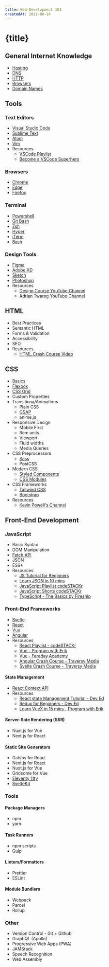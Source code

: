 ```yaml
---
title: Web Development 101
createdAt: 2021-08-14
---
```


# {title}

## General Internet Knowledge

- [Hosting]()
- [DNS]()
- [HTTP]()
- [Browsers]()
- [Domain Names]()

## Tools

### Text Editors

- [Visual Studio Code]()
- [Sublime Text]()
- [Atom]()
- [Vim]()
- Resources
  - [VSCode Playlist](https://www.youtube.com/playlist?list=PLkwxH9e_vrAJshxiMo6gIavTr5kYsjPs7)
  - [Become a VSCode Superhero](https://vscodehero.com/)

### Browsers

- [Chrome]()
- [Edge]()
- [Firefox]()

### Terminal

- [Powershell]()
- [Git Bash]()
- [Zsh]()
- [Hyper]()
- [iTerm]()
- [Bash]()

### Design Tools

- [Figma]()
- [Adobe XD]()
- [Sketch]()
- [Photoshop]()
- Resources
  - [Design Course YouTube Channel](https://www.youtube.com/channel/UCVyRiMvfUNMA1UPlDPzG5Ow)
  - [Adrian Twarog YouTube Channel](https://www.youtube.com/channel/UCvM5YYWwfLwpcQgbRr68JLQ)

## HTML

- Best Practices
- Semantic HTML
- Forms & Validation
- Accessibility
- SEO
- Resources
  - [HTML Crash Course Video](https://www.youtube.com/watch?v=XiQ9rjaa2Ow)

## CSS

- [Basics](https://www.youtube.com/watch?v=Tfjd5yzCaxk)
- [Flexbox](https://www.youtube.com/watch?v=qqDH0T6K5gY)
- [CSS Grid](https://www.youtube.com/watch?v=BDOzg4lXcSg)
- Custom Properties
- Transitiona/Animations
  - Plain CSS
  - [GSAP](https://www.youtube.com/watch?v=ZT66N5hBiCE)
  - anime.js
- Responsive Design
  - Mobile First
  - Rem units
  - Viewport
  - Fluid widths
  - Media Queries
- CSS Preprocessors
  - [Sass](https://www.youtube.com/watch?v=BDOzg4lXcSg)
  - PostCSS
- Modern CSS
  - [Styled Components](https://styled-components.com/)
  - [CSS Modules](https://github.com/css-modules/css-modules)
- CSS Frameworks
  - [Tailwind CSS](https://tailwindcss.com/)
  - [Bootstrap]()
- Resources
  - [Kevin Powell's Channel](https://www.youtube.com/channel/UCJZv4d5rbIKd4QHMPkcABCw)

## Front-End Development

### JavaScript

- Basic Syntax
- DOM Manipulation
- [Fetch API](https://www.youtube.com/watch?v=djCuFrLLjVk)
- JSON
- ES6+
- Resources
  - [JS Tutorial for Beginners](https://www.youtube.com/watch?v=d5ob3WAGeZE)
  - [Learn JSON in 10 mins](https://www.youtube.com/watch?v=s6OIOL9OMYA)
  - [JavaScript Playlist codeSTACKr](https://www.youtube.com/playlist?list=PLkwxH9e_vrALRJKu7wfXby3MKeflhTu6B)
  - [JavaScript Shorts codeSTACKr](https://www.youtube.com/watch?v=bGDK1rpykOQ&list=PLkwxH9e_vrALlH7D0XLDn2td-uoHqHFxq)
  - [TypeScript - The Basics by Fireship](https://www.youtube.com/watch?v=ahCwqrYpIuM)

### Front-End Frameworks

- [Svelte]()
- [React]()
- [Vue]()
- [Angular]()
- Resources
  - [React Playlist - codeSTACKr](https://www.youtube.com/watch?v=UGcALH8kPC0&list=PLkwxH9e_vrAK4TdffpxKY3QGyHCpxFcQ0)
  - [Vue - Program with Erik](https://www.youtube.com/channel/UCshZ3rdoCLjDYuTR_RBubzw)
  - [Vue - Faraday Academy](https://www.youtube.com/channel/UCxA99Yr6P_tZF9_BgtMGAWA)
  - [Angular Crash Course - Traversy Media](https://www.youtube.com/watch?v=Fdf5aTYRW0E)
  - [Svelte Crash Course - Traversy Media](https://www.youtube.com/watch?v=uK2RnIzrQ0M)

#### State Management

- [React Context API]()
- Resources
  - [React state Management Tutorial - Dev Ed](https://www.youtube.com/watch?v=35lXWvCuM8o)
  - [Redux for Beginners - Dev Ed](https://www.youtube.com/watch?v=CVpUuw9XSjY)
  - [Learn VueX in 15 mins - Program with Erik](https://www.youtube.com/watch?v=oxUyIzDbZts)

#### Server-Side Rendering (SSR)

- Nuxt.js for Vue
- Next.js for React

#### Static Site Generators

- Gatsby for React
- Next.js for React
- Nuxt.js for Vue
- Gridsome for Vue
- [Eleventy 11ty](https://www.11ty.dev/)
- [SvelteKit](https://kit.svelte.dev/)

### Tools

#### Package Managers

- npm
- yarn

#### Task Runners

- npm scripts
- Gulp

#### Linters/Formatters

- Prettier
- ESLint

#### Module Bundlers

- Webpack
- Parcel
- Rollup

### Other

- Version Control - Git + Github
- GraphQL (Apollo)
- Progressive Web Apps (PWA)
- JAMStack
- Speech Recognition
- Web Assembly
